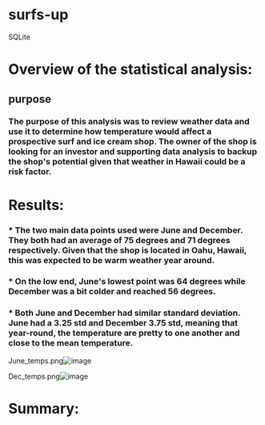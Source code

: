 # surfs-up
SQLite



# Overview of the statistical analysis:
## purpose
### The purpose of this analysis was to review weather data and use it to determine how temperature would affect a prospective surf and ice cream shop. The owner of the shop is looking for an investor and supporting data analysis to backup the shop's potential given that weather in Hawaii could be a risk factor. 

# Results:
### * The two main data points used were June and December. They both had an average of 75 degrees and 71 degrees respectively. Given that the shop is located in Oahu, Hawaii, this was expected to be warm weather year around. 
### * On the low end, June's lowest point was 64 degrees while December was a bit colder and reached 56 degrees. 
### * Both June and December had similar standard deviation. June had a 3.25 std and December 3.75 std, meaning that year-round, the temperature are pretty to one another and close to the mean temperature.
June_temps.png![image](https://user-images.githubusercontent.com/111030781/205791873-9d959b1b-9d04-47c3-a28f-3289ef2e055d.png)


Dec_temps.png![image](https://user-images.githubusercontent.com/111030781/205791907-e6227cb1-c4b1-4712-b632-3155013327af.png)

# Summary:
##
